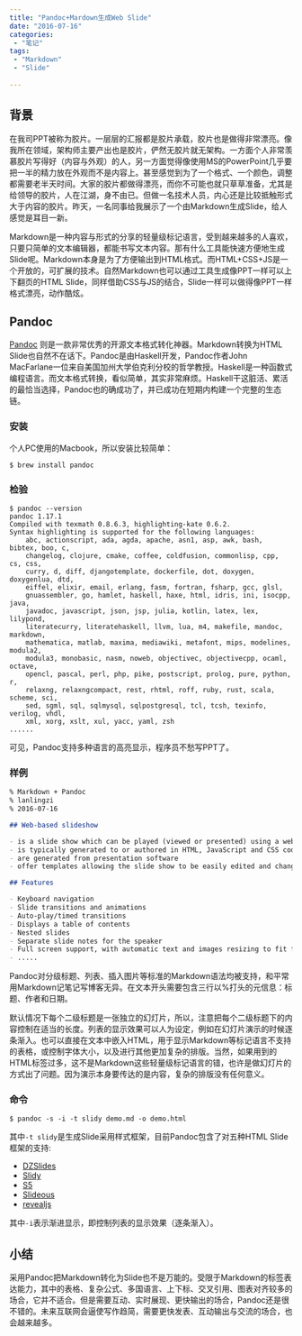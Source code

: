 ```yaml
---
title: "Pandoc+Mardown生成Web Slide"
date: "2016-07-16"
categories:
 - "笔记"
tags:
 - "Markdown"
 - "Slide"
 
---
```


## 背景

在我司PPT被称为胶片。一层层的汇报都是胶片承载，胶片也是做得非常漂亮。像我所在领域，架构师主要产出也是胶片，俨然无胶片就无架构。一方面个人非常羡慕胶片写得好（内容与外观）的人，另一方面觉得像使用MS的PowerPoint几乎要把一半的精力放在外观而不是内容上。甚至感觉到为了一个格式、一个颜色，调整都需要老半天时间。大家的胶片都做得漂亮，而你不可能也就只草草准备，尤其是给领导的胶片，人在江湖，身不由已。但做一名技术人员，内心还是比较抵触形式大于内容的胶片。昨天，一名同事给我展示了一个由Markdown生成Slide，给人感觉是耳目一新。

Markdown是一种内容与形式的分享的轻量级标记语言，受到越来越多的人喜欢，只要只简单的文本编辑器，都能书写文本内容。那有什么工具能快速方便地生成Slide呢。Markdown本身是为了方便输出到HTML格式。而HTML+CSS+JS是一个开放的，可扩展的技术。自然Markdown也可以通过工具生成像PPT一样可以上下翻页的HTML Slide，同样借助CSS与JS的结合，Slide一样可以做得像PPT一样格式漂亮，动作酷炫。

## Pandoc

[Pandoc](http://pandoc.org/) 则是一款非常优秀的开源文本格式转化神器。Markdown转换为HTML Slide也自然不在话下。Pandoc是由Haskell开发，Pandoc作者John MacFarlane一位来自美国加州大学伯克利分校的哲学教授。Haskell是一种函数式编程语言。而文本格式转换，看似简单，其实非常麻烦。Haskell干这脏活、累活的最恰当选择，Pandoc也的确成功了，并已成功在短期内构建一个完整的生态链。

### 安装

个人PC使用的Macbook，所以安装比较简单：

    $ brew install pandoc


### 检验

```
$ pandoc --version
pandoc 1.17.1
Compiled with texmath 0.8.6.3, highlighting-kate 0.6.2.
Syntax highlighting is supported for the following languages:
    abc, actionscript, ada, agda, apache, asn1, asp, awk, bash, bibtex, boo, c,
    changelog, clojure, cmake, coffee, coldfusion, commonlisp, cpp, cs, css,
    curry, d, diff, djangotemplate, dockerfile, dot, doxygen, doxygenlua, dtd,
    eiffel, elixir, email, erlang, fasm, fortran, fsharp, gcc, glsl,
    gnuassembler, go, hamlet, haskell, haxe, html, idris, ini, isocpp, java,
    javadoc, javascript, json, jsp, julia, kotlin, latex, lex, lilypond,
    literatecurry, literatehaskell, llvm, lua, m4, makefile, mandoc, markdown,
    mathematica, matlab, maxima, mediawiki, metafont, mips, modelines, modula2,
    modula3, monobasic, nasm, noweb, objectivec, objectivecpp, ocaml, octave,
    opencl, pascal, perl, php, pike, postscript, prolog, pure, python, r,
    relaxng, relaxngcompact, rest, rhtml, roff, ruby, rust, scala, scheme, sci,
    sed, sgml, sql, sqlmysql, sqlpostgresql, tcl, tcsh, texinfo, verilog, vhdl,
    xml, xorg, xslt, xul, yacc, yaml, zsh
......
```

可见，Pandoc支持多种语言的高亮显示，程序员不愁写PPT了。

### 样例

```markdown
% Markdown + Pandoc
% lanlingzi
% 2016-07-16

## Web-based slideshow

- is a slide show which can be played (viewed or presented) using a web browser
- is typically generated to or authored in HTML, JavaScript and CSS code (files)
- are generated from presentation software
- offer templates allowing the slide show to be easily edited and changed.

## Features

- Keyboard navigation
- Slide transitions and animations
- Auto-play/timed transitions
- Displays a table of contents
- Nested slides
- Separate slide notes for the speaker
- Full screen support, with automatic text and images resizing to fit full screen
- .....

```

Pandoc对分级标题、列表、插入图片等标准的Markdown语法均被支持，和平常用Markdown记笔记写博客无异。在文本开头需要包含三行以%打头的元信息：标题、作者和日期。

默认情况下每个二级标题是一张独立的幻灯片，所以，注意把每个二级标题下的内容控制在适当的长度。列表的显示效果可以人为设定，例如在幻灯片演示的时候逐条渐入。也可以直接在文本中嵌入HTML，用于显示Markdown等标记语言不支持的表格，或控制字体大小，以及进行其他更加复杂的排版。当然，如果用到的HTML标签过多，这不是Markdown这些轻量级标记语言的错，也许是做幻灯片的方式出了问题。因为演示本身要传达的是内容，复杂的排版没有任何意义。

### 命令

    $ pandoc -s -i -t slidy demo.md -o demo.html


其中`-t slidy`是生成Slide采用样式框架，目前Pandoc包含了对五种HTML Slide框架的支持:

- [DZSlides](https://github.com/paulrouget/dzslides)
- [Slidy](http://www.w3.org/Talks/Tools/Slidy2/)
- [S5](http://meyerweb.com/eric/tools/s5/)
- [Slideous](http://goessner.net/articles/slideous/slideous.html)
- [revealjs](http://lab.hakim.se/reveal-js)

其中`-i`表示渐进显示，即控制列表的显示效果（逐条渐入）。

## 小结

采用Pandoc把Markdown转化为Slide也不是万能的。受限于Markdown的标签表达能力，其中的表格、复杂公式、多国语言、上下标、交叉引用、图表对齐较多的场合，它并不适合。但是需要互动、实时展现、更快输出的场合，Pandoc还是很不错的。未来互联网会逼使写作趋简，需要更快发表、互动输出与交流的场合，也会越来越多。
